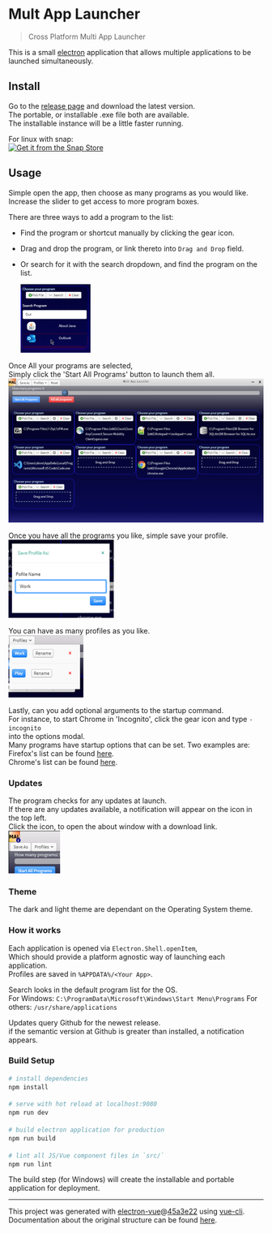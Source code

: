 # Mult App Launcher

> Cross Platform Multi App Launcher

This is a small [electron](https://www.electronjs.org/) application that allows multiple applications to be launched simultaneously.  

## Install
Go to the [release page](https://github.com/Arges86/multi-app-launcher/releases) and download the latest version.  
The portable, or installable .exe file both are available.  
The installable instance will be a little faster running.  

For linux with snap:   
[![Get it from the Snap Store](https://snapcraft.io/static/images/badges/en/snap-store-black.svg)](https://snapcraft.io/multi-app-launcher)

## Usage 
Simple open the app, then choose as many programs as you would like.  
Increase the slider to get access to more program boxes.  

There are three ways to add a program to the list:  
* Find the program or shortcut manually by clicking the gear icon.   
* Drag and drop the program, or link thereto into `Drag and Drop` field.   
* Or search for it with the search dropdown, and find the program on the list.   

   ![search](screenshots/search.png)

Once All your programs are selected,  
Simply click the 'Start All Programs' button to launch them all.  
![Screenshot](screenshots/loaded.png)

Once you have all the programs you like, simple save your profile.  
![SaveAs](screenshots/saveas.png)

You can have as many profiles as you like.  
![Profile](screenshots/profiles.png)

Lastly, can you add optional arguments to the startup command.  
For instance, to start Chrome in 'Incognito', click the gear icon and type `-incognito`  
into the options modal.  
Many programs have startup options that can be set. Two examples are:   
Firefox's list can be found [here](https://developer.mozilla.org/en-US/docs/Mozilla/Command_Line_Options).  
Chrome's list can be found [here](https://peter.sh/experiments/chromium-command-line-switches/).  

### Updates
The program checks for any updates at launch.   
If there are any updates available, a notification will appear on the icon in the top left.   
Click the icon, to open the about window with a download link.   
![Notice](screenshots/updateNotice.png)

### Theme
The dark and light theme are dependant on the Operating System theme.

### How it works
Each application is opened via `Electron.Shell.openItem`,   
Which should provide a platform agnostic way of launching each application.  
Profiles are saved in `%APPDATA%/<Your App>`.  

Search looks in the default program list for the OS.  
For Windows: `C:\ProgramData\Microsoft\Windows\Start Menu\Programs`
For others: `/usr/share/applications`

Updates query Github for the newest release.  
if the semantic version at Github is greater than installed, a notification appears.  

### Build Setup

``` bash
# install dependencies
npm install

# serve with hot reload at localhost:9080
npm run dev

# build electron application for production
npm run build

# lint all JS/Vue component files in `src/`
npm run lint

```
The build step (for Windows) will create the installable and portable application for deployment.

---

This project was generated with [electron-vue](https://github.com/SimulatedGREG/electron-vue)@[45a3e22](https://github.com/SimulatedGREG/electron-vue/tree/45a3e224e7bb8fc71909021ccfdcfec0f461f634) using [vue-cli](https://github.com/vuejs/vue-cli). Documentation about the original structure can be found [here](https://simulatedgreg.gitbooks.io/electron-vue/content/index.html).
